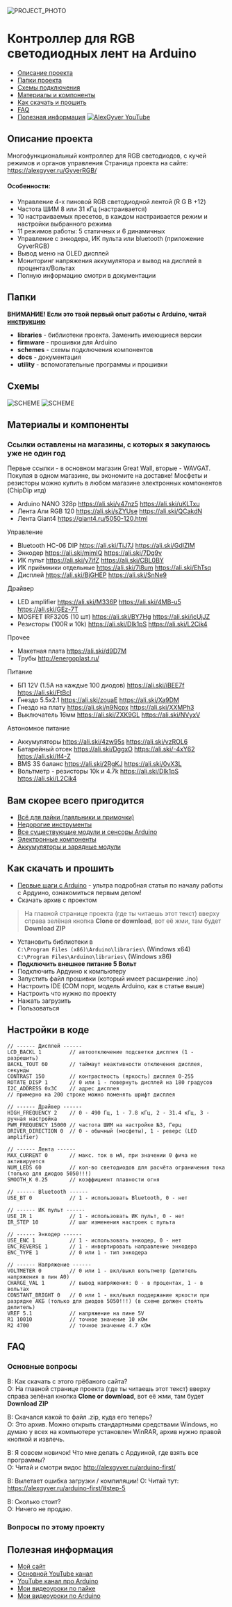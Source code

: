 ![PROJECT_PHOTO](https://github.com/AlexGyver/GyverRGB/blob/master/proj_img.jpg)
# Контроллер для RGB светодиодных лент на Arduino
* [Описание проекта](#chapter-0)
* [Папки проекта](#chapter-1)
* [Схемы подключения](#chapter-2)
* [Материалы и компоненты](#chapter-3)
* [Как скачать и прошить](#chapter-4)
* [FAQ](#chapter-5)
* [Полезная информация](#chapter-6)
[![AlexGyver YouTube](http://alexgyver.ru/git_banner.jpg)](https://www.youtube.com/channel/UCgtAOyEQdAyjvm9ATCi_Aig?sub_confirmation=1)

<a id="chapter-0"></a>
## Описание проекта
Многофункциональный контроллер для RGB светодиодов, с кучей режимов и органов управления
Страница проекта на сайте: https://alexgyver.ru/GyverRGB/  
   
#### Особенности:
- Управление 4-х пиновой RGB светодиодной лентой (R G B +12)
- Частота ШИМ 8 или 31 кГц (настраивается)
- 10 настраиваемых пресетов, в каждом настраивается режим и настройки выбранного режима
- 11 режимов работы: 5 статичных и 6 динамичных
- Управление с энкодера, ИК пульта или bluetooth (приложение GyverRGB)
- Вывод меню на OLED дисплей
- Мониторинг напряжения аккумулятора и вывод на дисплей в процентах/Вольтах
- Полную информацию смотри в документации

<a id="chapter-1"></a>
## Папки
**ВНИМАНИЕ! Если это твой первый опыт работы с Arduino, читай [инструкцию](#chapter-4)**
- **libraries** - библиотеки проекта. Заменить имеющиеся версии
- **firmware** - прошивки для Arduino
- **schemes** - схемы подключения компонентов
- **docs** - документация
- **utility** - вспомогательные программы и прошивки

<a id="chapter-2"></a>
## Схемы
![SCHEME](https://github.com/AlexGyver/GyverRGB/blob/master/schemes/scheme1.jpg)
![SCHEME](https://github.com/AlexGyver/GyverRGB/blob/master/schemes/scheme2.jpg)

<a id="chapter-3"></a>
## Материалы и компоненты
### Ссылки оставлены на магазины, с которых я закупаюсь уже не один год
Первые ссылки - в основном магазин Great Wall, вторые - WAVGAT. Покупая в одном магазине, вы экономите на доставке!
Мосфеты и резисторы можно купить в любом магазине электронных компонентов (ChipDip итд)
- Arduino NANO 328p https://ali.ski/v47nz5  https://ali.ski/uKLTxu
- Лента Али RGB 120 https://ali.ski/sZYUse  https://ali.ski/QCakdN
- Лента Giant4 https://giant4.ru/5050-120.html

Управление
- Bluetooth HC-06 DIP https://ali.ski/TiJ7J  https://ali.ski/GdIZlM
- Энкодер https://ali.ski/mimIQ  https://ali.ski/7Dq9v
- ИК пульт https://ali.ski/y7ifZ  https://ali.ski/CBL0BY
- ИК приёмники отдельные https://ali.ski/7l8um  https://ali.ski/EhTsq
- Дисплей https://ali.ski/BjGHEP  https://ali.ski/SnNe9

Драйвер
- LED amplifier https://ali.ski/M336P  https://ali.ski/4MB-u5  https://ali.ski/GEz-7T
- MOSFET IRF3205 (10 шт) https://ali.ski/BY7Hg  https://ali.ski/icUjJZ
- Резисторы (100R и 10k) https://ali.ski/DIk1pS  https://ali.ski/L2Cik4

Прочее
- Макетная плата https://ali.ski/d9D7M
- Трубы http://energoplast.ru/

Питание
- БП 12V (1.5A на каждые 100 диодов) https://ali.ski/iBEE7f  https://ali.ski/FtBcl
- Гнездо 5.5x2.1 https://ali.ski/zouaE  https://ali.ski/Xa9DM
- Гнездо на плату https://ali.ski/n9Ncpx  https://ali.ski/XXMPh3
- Выключатель 16мм https://ali.ski/ZXK9GL  https://ali.ski/NVyxV

Автономное питание
- Аккумуляторы https://ali.ski/4zw95s  https://ali.ski/vzROL6
- Батарейный отсек https://ali.ski/DggxO  https://ali.ski/-4xY62  https://ali.ski/If4-Z
- BMS 3S баланс https://ali.ski/2RgKJ  https://ali.ski/0vX3L
- Вольтметр - резисторы 10k и 4.7k https://ali.ski/DIk1pS  https://ali.ski/L2Cik4

## Вам скорее всего пригодится
* [Всё для пайки (паяльники и примочки)](http://alexgyver.ru/all-for-soldering/)
* [Недорогие инструменты](http://alexgyver.ru/my_instruments/)
* [Все существующие модули и сенсоры Arduino](http://alexgyver.ru/arduino_shop/)
* [Электронные компоненты](http://alexgyver.ru/electronics/)
* [Аккумуляторы и зарядные модули](http://alexgyver.ru/18650/)

<a id="chapter-4"></a>
## Как скачать и прошить
* [Первые шаги с Arduino](http://alexgyver.ru/arduino-first/) - ультра подробная статья по началу работы с Ардуино, ознакомиться первым делом!
* Скачать архив с проектом
> На главной странице проекта (где ты читаешь этот текст) вверху справа зелёная кнопка **Clone or download**, вот её жми, там будет **Download ZIP**
* Установить библиотеки в  
`C:\Program Files (x86)\Arduino\libraries\` (Windows x64)  
`C:\Program Files\Arduino\libraries\` (Windows x86)
* **Подключить внешнее питание 5 Вольт**
* Подключить Ардуино к компьютеру
* Запустить файл прошивки (который имеет расширение .ino)
* Настроить IDE (COM порт, модель Arduino, как в статье выше)
* Настроить что нужно по проекту
* Нажать загрузить
* Пользоваться  

## Настройки в коде
    // ------ Дисплей ------
    LCD_BACKL 1         // автоотключение подсветки дисплея (1 - разрешить) 
    BACKL_TOUT 60       // таймаут неактивности отключения дисплея, секунды
    CONTRAST 150        // контрастность (яркость) дисплея 0-255
    ROTATE_DISP 1       // 0 или 1 - повернуть дисплей на 180 градусов
    I2C_ADDRESS 0x3C    // адрес дисплея
    // примерно на 200 строке можно поменять шрифт дисплея

    // ------ Драйвер ------
    HIGH_FREQUENCY 2    // 0 - 490 Гц, 1 - 7.8 кГц, 2 - 31.4 кГц, 3 - ручная настройка
    PWM_FREQUENCY 15000 // частота ШИМ на настройке №3, Герц
    DRIVER_DIRECTION 0  // 0 - обычный (мосфеты), 1 - реверс (LED amplifier)

    // ------ Лента ------
    MAX_CURRENT 0       // макс. ток в мА, при значении 0 фича не активируется
    NUM_LEDS 60         // кол-во светодиодов для расчёта ограничения тока (только для диодов 5050!!!)
    SMOOTH_K 0.25       // коэффициент плавности огня

    // ------ Bluetooth ------
    USE_BT 0            // 1 - использовать Bluetooth, 0 - нет

    // ------ ИК пульт ------
    USE_IR 1            // 1 - использовать ИК пульт, 0 - нет
    IR_STEP 10          // шаг изменения настроек с пульта

    // ------ Энкодер ------
    USE_ENC 1           // 1 - использовать энкодер, 0 - нет
    ENC_REVERSE 1       // 1 - инвертировать направление энкодера
    ENC_TYPE 1          // 0 или 1 - тип энкодера

    // ------ Напряжение ------
    VOLTMETER 0         // 0 или 1 - вкл/выкл вольтметр (делитель напряжения в пин А0)
    CHARGE_VAL 1        // вывод напряжения: 0 - в процентах, 1 - в вольтах
    CONSTANT_BRIGHT 0   // 0 или 1 - вкл/выкл поддержание яркости при разрядке АКБ (только для диодов 5050!!!) (в схеме должен стоять делитель)
    VREF 5.1            // напряжение на пине 5V
    R1 10010            // точное значение 10 кОм
    R2 4700             // точное значение 4.7 кОм
	
<a id="chapter-5"></a>
## FAQ
### Основные вопросы
В: Как скачать с этого грёбаного сайта?  
О: На главной странице проекта (где ты читаешь этот текст) вверху справа зелёная кнопка **Clone or download**, вот её жми, там будет **Download ZIP**

В: Скачался какой то файл .zip, куда его теперь?  
О: Это архив. Можно открыть стандартными средствами Windows, но думаю у всех на компьютере установлен WinRAR, архив нужно правой кнопкой и извлечь.

В: Я совсем новичок! Что мне делать с Ардуиной, где взять все программы?  
О: Читай и смотри видос http://alexgyver.ru/arduino-first/

В: Вылетает ошибка загрузки / компиляции!
О: Читай тут: https://alexgyver.ru/arduino-first/#step-5

В: Сколько стоит?  
О: Ничего не продаю.

### Вопросы по этому проекту

<a id="chapter-6"></a>
## Полезная информация
* [Мой сайт](http://alexgyver.ru/)
* [Основной YouTube канал](https://www.youtube.com/channel/UCgtAOyEQdAyjvm9ATCi_Aig?sub_confirmation=1)
* [YouTube канал про Arduino](https://www.youtube.com/channel/UC4axiS76D784-ofoTdo5zOA?sub_confirmation=1)
* [Мои видеоуроки по пайке](https://www.youtube.com/playlist?list=PLOT_HeyBraBuMIwfSYu7kCKXxQGsUKcqR)
* [Мои видеоуроки по Arduino](http://alexgyver.ru/arduino_lessons/)